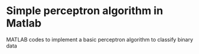 # Simple perceptron algorithm in Matlab
 MATLAB codes to implement a basic perceptron algorithm to classify binary data
